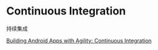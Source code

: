 # Continuous Integration

持续集成  





[Building Android Apps with Agility: Continuous Integration
](https://medium.com/@tosinadesanya/building-android-apps-with-agility-continuous-integration-65dfe41d5e6d#.yho8gefie)  
